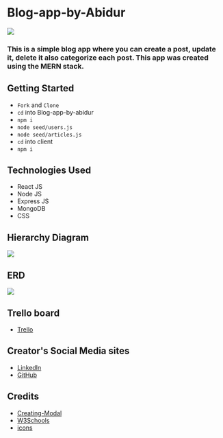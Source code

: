 # Blog-app-by-Abidur

![](https://i.imgur.com/Qt1TXKH.png)

### This is a simple blog app where you can create a post, update it, delete it also categorize each post. This app was created using the MERN stack.

## Getting Started
- `Fork` and `Clone`
- `cd` into Blog-app-by-abidur
- `npm i`
- `node seed/users.js`
- `node seed/articles.js`
- `cd` into client
- `npm i`

## Technologies Used
- React JS
- Node JS
- Express JS
- MongoDB
- CSS

## Hierarchy Diagram
![](https://i.imgur.com/G51ZkJf.png)

## ERD 
![](https://i.imgur.com/AVNJ5un.png)

## Trello board
- [Trello](https://trello.com/b/BITt9mHP/blog-by-abidur)

## Creator's Social Media sites
- [LinkedIn](https://www.linkedin.com/in/abidurrahmandipta/)
- [GitHub](https://github.com/dipta3214)

## Credits
- [Creating-Modal](https://youtu.be/LyLa7dU5tp8)
- [W3Schools](https://www.w3schools.com/)
- [icons](https://icons8.com/)
